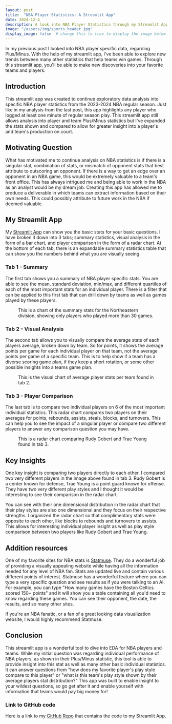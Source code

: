 ```yaml
---
layout: post
title:  "NBA Player Statistics: A Streamlit App"
date: 2024-12-4
description: A look into NBA Player Statistics through my Streamlit App.
image: "/assets/img/sports_header.jpg"
display_image: false  # change this to true to display the image below the banner 
---
```


<p class="intro"><span class="dropcap">I</span>n my previous post I looked into NBA player specific data, regarding Plus/Minus.  With the help of my streamlit app, I've been able to explore new trends between many other statistics that help teams win games.  Through this streamlit app, you'll be able to make new discoveries into your favorite teams and players.</p>


## Introduction

This streamlit app was created to continue exploratory data analysis into specific NBA player statistics from the 2023-2024 NBA regular season.  Just like in my analysis from the last post, this app highlights any player who logged at least one minute of regular season play.  This streamlit app still allows analysis into player and team Plus/Minus statistics but I've expanded the stats shown and compared to allow for greater insight into a player's and team's production on court.

## Motivating Question

What has motivated me to continue analysis on NBA statistics is if there is a singular stat, combination of stats, or mismatch of opponent stats that best attribute to outscoring an opponent.  If there is a way to get an edge over an opponent in an NBA game, this would be extremely valuable to a team's front office.  This has always intrigued me and being able to work in the NBA as an analyst would be my dream job.  Creating this app has allowed me to produce a deliverable in which teams can extract information based on their own needs.  This could possibly attribute to future work in the NBA if deemed valuable.

## My Streamlit App

My [Streamlit App](https://nba-player-statistics-blog-3.streamlit.app/) can show you the basic stats for your basic questions.  I have broken it down into 3 tabs; summary statistics, visual analysis in the form of a bar chart, and player comparison in the form of a radar chart.  At the bottom of each tab, there is an expandable summary statistics table that can show you the numbers behind what you are visually seeing.  

### Tab 1 - Summary

The first tab shows you a summary of NBA player specific stats.  You are able to see the mean, standard deviation, min/max, and different quartiles of each of the most important stats for an individual player.  There is a filter that can be applied to this first tab that can drill down by teams as well as games played by these players.

<figure>
	<img src="https://eladle21.github.io/my-blog/assets/img/summary_stats.png" alt=""> 
	<figcaption>This is a chart of the summary stats for the Northeastern division, showing only players who played more than 30 games.</figcaption>
</figure>

### Tab 2 - Visual Analysis

The second tab allows you to visually compare the average stats of each players average, broken down by team.  So for points, it shows the average points per game for each individual player on that team, not the average points per game of a specific team.  This is to help show if a team has a diverse scoring game plan, if they keep a short rotation, or some other possible insights into a teams game plan.

<figure>
	<img src="https://eladle21.github.io/my-blog/assets/img/visual_analysis.png" alt=""> 
	<figcaption>This is the visual chart of average player stats per team found in tab 2.</figcaption>
</figure>

### Tab 3 - Player Comparison

The last tab is to compare two individual players on 6 of the most important individual statistics.  This radar chart compares two players on their averages for points, rebounds, assists, steals, blocks, and turnovers.  This can help you to see the impact of a singular player or compare two different players to answer any comparison question you may have.

<figure>
	<img src="https://eladle21.github.io/my-blog/assets/img/radar_chart.png" alt=""> 
	<figcaption>This is a radar chart comparing Rudy Gobert and Trae Young found in tab 3.</figcaption>
</figure>

## Key Insights

One key insight is comparing two players directly to each other.  I compared two very different players in the image above found in tab 3.  Rudy Gobert is a center known for defense, Trae Young is a point guard known for offense.  They have two very different play styles and I thought it would be interesting to see their comparison in the radar chart.

You can see with their one dimensional distribution in the radar chart that their play styles are also one dimensional and they focus on their respective strengths.  I organized the radar chart so that complimentary stats were opposite to each other, like blocks to rebounds and turnovers to assists.  This allows for interesting individual player insight as well as play style comparison between two players like Rudy Gobert and Trae Young.

## Addition resources

One of my favorite sites for NBA stats is [Statmuse](https://www.statmuse.com/nba).  They do a wonderful job of providing a visually appealing website while having all the information needed for any level of NBA fan.  Stats are updated live and contain various different points of interest.  Statmuse has a wonderful feature where you can type a very specific question and see results as if you were talking to an AI.  For example, you can type "How many games have the Boston Celtics scored 150+ points" and it will show you a table containing all you'd need to know regarding these games.  You can see their opponent, the date, the results, and so many other sites.

If you're an NBA fanatic, or a fan of a great looking data visualization website, I would highly recommend Statmuse.

## Conclusion

This streamlit app is a wonderful tool to dive into EDA for NBA players and teams.  While my initial question was regarding individual performance of NBA players, as shown in their Plus/Minus statistic, this tool is able to provide insight into this stat as well as many other basic individual statistics.  It can answer questions from "how does my favorite player's play style compare to this player" or "what is this team's play style shown by their average players stat distribution?"  This app was built to enable insight to your wildest questions, so go get after it and enable yourself with information that teams would pay big money for!

### Link to GitHub code

Here is a link to my [GitHub Repo](https://github.com/eladle21/streamlit-3) that contains the code to my Streamlit App.